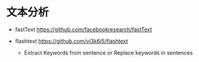# 文本分析

- fastText <https://github.com/facebookresearch/fastText>

- flashtext <https://github.com/vi3k6i5/flashtext>

  - Extract Keywords from sentence or Replace keywords in sentences
